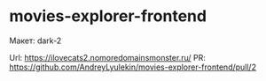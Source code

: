 # movies-explorer-frontend

Макет: dark-2

Url: https://ilovecats2.nomoredomainsmonster.ru/
PR: https://github.com/AndreyLyulekin/movies-explorer-frontend/pull/2
